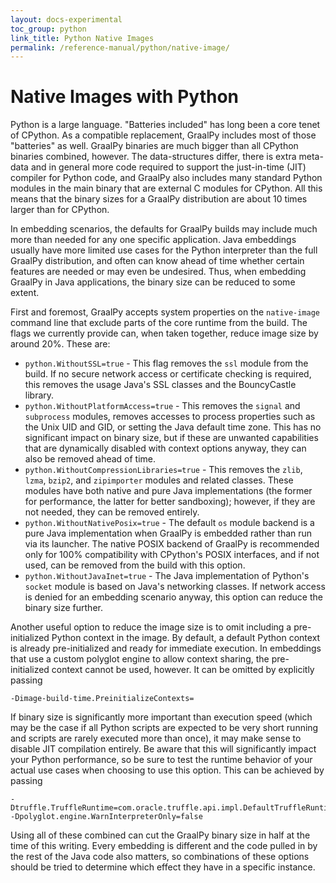 ```yaml
---
layout: docs-experimental
toc_group: python
link_title: Python Native Images
permalink: /reference-manual/python/native-image/
---
```

# Native Images with Python

Python is a large language.
"Batteries included" has long been a core tenet of CPython.
As a compatible replacement, GraalPy includes most of those "batteries" as well.
GraalPy binaries are much bigger than all CPython binaries combined, however.
The data-structures differ, there is extra meta-data and in general more code required to support the just-in-time (JIT) compiler for Python code, and GraalPy also includes many standard Python modules in the main binary that are external C modules for CPython.
All this means that the binary sizes for a GraalPy distribution are about 10 times larger than for CPython.

In embedding scenarios, the defaults for GraalPy builds may include much more than needed for any one specific application.
Java embeddings usually have more limited use cases for the Python interpreter than the full GraalPy distribution, and often can know ahead of time whether certain features are needed or may even be undesired.
Thus, when embedding GraalPy in Java applications, the binary size can be reduced to some extent.

First and foremost, GraalPy accepts system properties on the `native-image` command line that exclude parts of the core runtime from the build.
The flags we currently provide can, when taken together, reduce image size by around 20%.
These are:

* `python.WithoutSSL=true` - This flag removes the `ssl` module from the build.
  If no secure network access or certificate checking is required, this removes the usage Java's SSL classes and the BouncyCastle library.
* `python.WithoutPlatformAccess=true` - This removes the `signal` and `subprocess` modules, removes accesses to process properties such as the Unix UID and GID, or setting the Java default time zone.
  This has no significant impact on binary size, but if these are unwanted capabilities that are dynamically disabled with context options anyway, they can also be removed ahead of time.
* `python.WithoutCompressionLibraries=true` - This removes the `zlib`, `lzma`, `bzip2`, and `zipimporter` modules and related classes.
  These modules have both native and pure Java implementations (the former for performance, the latter for better sandboxing); however, if they are not needed, they can be removed entirely.
* `python.WithoutNativePosix=true` - The default `os` module backend is a pure Java implementation when GraalPy is embedded rather than run via its launcher.
  The native POSIX backend of GraalPy is recommended only for 100% compatibility with CPython's POSIX interfaces, and if not used, can be removed from the build with this option.
* `python.WithoutJavaInet=true` - The Java implementation of Python's `socket` module is based on Java's networking classes.
  If network access is denied for an embedding scenario anyway, this option can reduce the binary size further.

Another useful option to reduce the image size is to omit including a pre-initialized Python context in the image.
By default, a default Python context is already pre-initialized and ready for immediate execution.
In embeddings that use a custom polyglot engine to allow context sharing, the pre-initialized context cannot be used, however.
It can be omitted by explicitly passing

    -Dimage-build-time.PreinitializeContexts=

If binary size is significantly more important than execution speed (which may be the case if all Python scripts are expected to be very short running and scripts are rarely executed more than once), it may make sense to disable JIT compilation entirely.
Be aware that this will significantly impact your Python performance, so be sure to test the runtime behavior of your actual use cases when choosing to use this option.
This can be achieved by passing

    -Dtruffle.TruffleRuntime=com.oracle.truffle.api.impl.DefaultTruffleRuntime -Dpolyglot.engine.WarnInterpreterOnly=false

Using all of these combined can cut the GraalPy binary size in half at the time of this writing.
Every embedding is different and the code pulled in by the rest of the Java code also matters, so combinations of these options should be tried to determine which effect they have in a specific instance.
